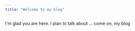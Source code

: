 ```yaml
---
title: "Welcome to my blog"
---
```


I'm glad you are here. I plan to talk about ...
come on, my blog

